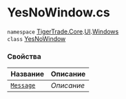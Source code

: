 
# YesNoWindow.cs
`namespace` [TigerTrade.Core](../../../TigerTrade.Core.md).[UI](../../../TigerTrade.Core/UI.md).[Windows](../../../TigerTrade.Core/UI/Windows.md)  
    `class` [YesNoWindow](../../YesNoWindow.cs.md)

### Свойства
| Название | Описание |
| --- | --- |
| [`Message`](./Свойства/Message.md) | *Описание* |

